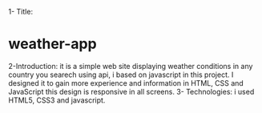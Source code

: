 1- Title:
# weather-app
2-Introduction:
it is a simple web site displaying weather conditions in any country you searech using api, i based on javascript in this project. 
I designed it to gain more experience and information in HTML, CSS and JavaScript this design is responsive in all screens.
3- Technologies:
i used HTML5, CSS3 and javascript.
